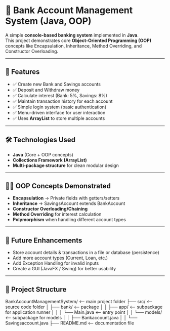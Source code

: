 # 🏦 Bank Account Management System (Java, OOP)

A simple **console-based banking system** implemented in **Java**.  
This project demonstrates core **Object-Oriented Programming (OOP)** concepts like Encapsulation, Inheritance, Method Overriding, and Constructor Overloading.

---

## 📌 Features
- ✅ Create new Bank and Savings accounts  
- ✅ Deposit and Withdraw money  
- ✅ Calculate interest (Bank: 5%, Savings: 8%)  
- ✅ Maintain transaction history for each account  
- ✅ Simple login system (basic authentication)  
- ✅ Menu-driven interface for user interaction  
- ✅ Uses **ArrayList** to store multiple accounts  

---

## 🛠️ Technologies Used
- **Java** (Core + OOP concepts)  
- **Collections Framework (ArrayList)**  
- **Multi-package structure** for clean modular design  

---

## 🧑‍💻 OOP Concepts Demonstrated
- **Encapsulation** → Private fields with getters/setters  
- **Inheritance** → SavingsAccount extends BankAccount  
- **Constructor Overloading/Chaining**  
- **Method Overriding** for interest calculation  
- **Polymorphism** when handling different account types  

---

## 🚀 Future Enhancements
- Store account details & transactions in a file or database (persistence)  
- Add more account types (Current, Loan, etc.)  
- Add Exception Handling for invalid inputs  
- Create a GUI (JavaFX / Swing) for better usability  

---

## 📂 Project Structure
BankAccountManagementSystem/   <-- main project folder
├── src/                       <-- source code folder
│   ├── bank/                  <-- package
│   │   ├── app/               <-- subpackage for application runner
│   │   │   └── Main.java      <-- entry point
│   │   └── models/            <-- subpackage for models
│   │       ├── Bankaccount.java
│   │       └── Savingsaccount.java
├── README.md                  <-- documentation file

